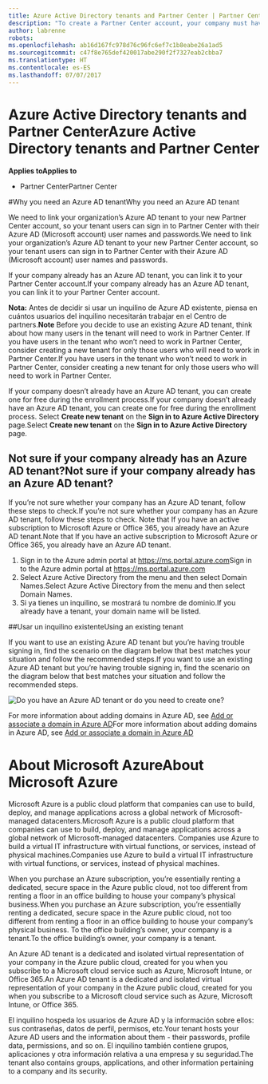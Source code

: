 ```yaml
---
title: Azure Active Directory tenants and Partner Center | Partner Center
description: "To create a Partner Center account, your company must have an Azure Active Directory (Azure AD) tenant. Azure AD is Microsoft’s cloud-based directory and identity management service."
author: labrenne
robots: 
ms.openlocfilehash: ab16d167fc978d76c96fc6ef7c1b8eabe26a1ad5
ms.sourcegitcommit: c47f8e765def420017abe290f2f7327eab2cbba7
ms.translationtype: HT
ms.contentlocale: es-ES
ms.lasthandoff: 07/07/2017
---
```

# <a name="azure-active-directory-tenants-and-partner-center"></a><span data-ttu-id="35b5c-104">Azure Active Directory tenants and Partner Center</span><span class="sxs-lookup"><span data-stu-id="35b5c-104">Azure Active Directory tenants and Partner Center</span></span>  

**<span data-ttu-id="35b5c-105">Applies to</span><span class="sxs-lookup"><span data-stu-id="35b5c-105">Applies to</span></span>**

-  <span data-ttu-id="35b5c-106">Partner Center</span><span class="sxs-lookup"><span data-stu-id="35b5c-106">Partner Center</span></span>

#<a name="why-you-need-an-azure-ad-tenant"></a><span data-ttu-id="35b5c-107">Why you need an Azure AD tenant</span><span class="sxs-lookup"><span data-stu-id="35b5c-107">Why you need an Azure AD tenant</span></span>

<span data-ttu-id="35b5c-108">We need to link your organization’s Azure AD tenant to your new Partner Center account, so your tenant users can sign in to Partner Center with their Azure AD (Microsoft account) user names and passwords.</span><span class="sxs-lookup"><span data-stu-id="35b5c-108">We need to link your organization’s Azure AD tenant to your new Partner Center account, so your tenant users can sign in to Partner Center with their Azure AD (Microsoft account) user names and passwords.</span></span>

<span data-ttu-id="35b5c-109">If your company already has an Azure AD tenant, you can link it to your Partner Center account.</span><span class="sxs-lookup"><span data-stu-id="35b5c-109">If your company already has an Azure AD tenant, you can link it to your Partner Center account.</span></span> 

<span data-ttu-id="35b5c-110">**Nota:** Antes de decidir si usar un inquilino de Azure AD existente, piensa en cuántos usuarios del inquilino necesitarán trabajar en el Centro de partners.</span><span class="sxs-lookup"><span data-stu-id="35b5c-110">**Note** Before you decide to use an existing Azure AD tenant, think about how many users in the tenant will need to work in Partner Center.</span></span> <span data-ttu-id="35b5c-111">If you have users in the tenant who won’t need to work in Partner Center, consider creating a new tenant for only those users who will need to work in Partner Center.</span><span class="sxs-lookup"><span data-stu-id="35b5c-111">If you have users in the tenant who won’t need to work in Partner Center, consider creating a new tenant for only those users who will need to work in Partner Center.</span></span>

<span data-ttu-id="35b5c-112">If your company doesn’t already have an Azure AD tenant, you can create one for free during the enrollment process.</span><span class="sxs-lookup"><span data-stu-id="35b5c-112">If your company doesn’t already have an Azure AD tenant, you can create one for free during the enrollment process.</span></span> <span data-ttu-id="35b5c-113">Select **Create new tenant** on the **Sign in to Azure Active Directory** page.</span><span class="sxs-lookup"><span data-stu-id="35b5c-113">Select **Create new tenant** on the **Sign in to Azure Active Directory** page.</span></span> 


## <a name="not-sure-if-your-company-already-has-an-azure-ad-tenant"></a><span data-ttu-id="35b5c-114">Not sure if your company already has an Azure AD tenant?</span><span class="sxs-lookup"><span data-stu-id="35b5c-114">Not sure if your company already has an Azure AD tenant?</span></span>

<span data-ttu-id="35b5c-115">If you’re not sure whether your company has an Azure AD tenant, follow these steps to check.</span><span class="sxs-lookup"><span data-stu-id="35b5c-115">If you’re not sure whether your company has an Azure AD tenant, follow these steps to check.</span></span> <span data-ttu-id="35b5c-116">Note that If you have an active subscription to Microsoft Azure or Office 365, you already have an Azure AD tenant.</span><span class="sxs-lookup"><span data-stu-id="35b5c-116">Note that If you have an active subscription to Microsoft Azure or Office 365, you already have an Azure AD tenant.</span></span>
1.  <span data-ttu-id="35b5c-117">Sign in to the Azure admin portal at https://ms.portal.azure.com</span><span class="sxs-lookup"><span data-stu-id="35b5c-117">Sign in to the Azure admin portal at https://ms.portal.azure.com</span></span>
2.  <span data-ttu-id="35b5c-118">Select Azure Active Directory from the menu and then select Domain Names.</span><span class="sxs-lookup"><span data-stu-id="35b5c-118">Select Azure Active Directory from the menu and then select Domain Names.</span></span>
3.  <span data-ttu-id="35b5c-119">Si ya tienes un inquilino, se mostrará tu nombre de dominio.</span><span class="sxs-lookup"><span data-stu-id="35b5c-119">If you already have a tenant, your domain name will be listed.</span></span>

##<a name="using-an-existing-tenant"></a><span data-ttu-id="35b5c-120">Usar un inquilino existente</span><span class="sxs-lookup"><span data-stu-id="35b5c-120">Using an existing tenant</span></span>

<span data-ttu-id="35b5c-121">If you want to use an existing Azure AD tenant but you’re having trouble signing in, find the scenario on the diagram below that best matches your situation and follow the recommended steps.</span><span class="sxs-lookup"><span data-stu-id="35b5c-121">If you want to use an existing Azure AD tenant but you’re having trouble signing in, find the scenario on the diagram below that best matches your situation and follow the recommended steps.</span></span> 

![Do you have an Azure AD tenant or do you need to create one?](images/onboardingAADFlow.png)

<span data-ttu-id="35b5c-123">For more information about adding domains in Azure AD, see [Add or associate a domain in Azure AD](https://docs.microsoft.com/azure/active-directory/active-directory-add-domain)</span><span class="sxs-lookup"><span data-stu-id="35b5c-123">For more information about adding domains in Azure AD, see [Add or associate a domain in Azure AD](https://docs.microsoft.com/azure/active-directory/active-directory-add-domain)</span></span>

# <a name="about-microsoft-azure"></a><span data-ttu-id="35b5c-124">About Microsoft Azure</span><span class="sxs-lookup"><span data-stu-id="35b5c-124">About Microsoft Azure</span></span>

<span data-ttu-id="35b5c-125">Microsoft Azure is a public cloud platform that companies can use to build, deploy, and manage applications across a global network of Microsoft-managed datacenters.</span><span class="sxs-lookup"><span data-stu-id="35b5c-125">Microsoft Azure is a public cloud platform that companies can use to build, deploy, and manage applications across a global network of Microsoft-managed datacenters.</span></span> <span data-ttu-id="35b5c-126">Companies use Azure to build a virtual IT infrastructure with virtual functions, or services, instead of physical machines.</span><span class="sxs-lookup"><span data-stu-id="35b5c-126">Companies use Azure to build a virtual IT infrastructure with virtual functions, or services, instead of physical machines.</span></span> 

<span data-ttu-id="35b5c-127">When you purchase an Azure subscription, you’re essentially renting a dedicated, secure space in the Azure public cloud, not too different from renting a floor in an office building to house your company’s physical business.</span><span class="sxs-lookup"><span data-stu-id="35b5c-127">When you purchase an Azure subscription, you’re essentially renting a dedicated, secure space in the Azure public cloud, not too different from renting a floor in an office building to house your company’s physical business.</span></span> <span data-ttu-id="35b5c-128">To the office building’s owner, your company is a tenant.</span><span class="sxs-lookup"><span data-stu-id="35b5c-128">To the office building’s owner, your company is a tenant.</span></span> 

<span data-ttu-id="35b5c-129">An Azure AD tenant is a dedicated and isolated virtual representation of your company in the Azure public cloud, created for you when you subscribe to a Microsoft cloud service such as Azure, Microsoft Intune, or Office 365.</span><span class="sxs-lookup"><span data-stu-id="35b5c-129">An Azure AD tenant is a dedicated and isolated virtual representation of your company in the Azure public cloud, created for you when you subscribe to a Microsoft cloud service such as Azure, Microsoft Intune, or Office 365.</span></span> 

<span data-ttu-id="35b5c-130">El inquilino hospeda los usuarios de Azure AD y la información sobre ellos: sus contraseñas, datos de perfil, permisos, etc.</span><span class="sxs-lookup"><span data-stu-id="35b5c-130">Your tenant hosts your Azure AD users and the information about them - their passwords, profile data, permissions, and so on.</span></span> <span data-ttu-id="35b5c-131">El inquilino también contiene grupos, aplicaciones y otra información relativa a una empresa y su seguridad.</span><span class="sxs-lookup"><span data-stu-id="35b5c-131">The tenant also contains groups, applications, and other information pertaining to a company and its security.</span></span> 
